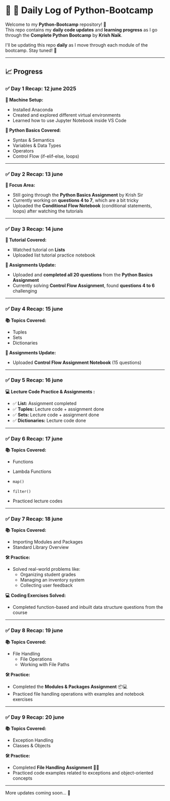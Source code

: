 # 🐍 📅 Daily Log of Python-Bootcamp

Welcome to my **Python-Bootcamp** repository! 👋  
This repo contains my **daily code updates** and **learning progress** as I go through the **Complete Python Bootcamp** by **Krish Naik**.

I'll be updating this repo **daily** as I move through each module of the bootcamp. Stay tuned! 🚀

---

## 📈 Progress

### ✅ Day 1 Recap: 12 june 2025

**🔧 Machine Setup:**
- Installed Anaconda
- Created and explored different virtual environments
- Learned how to use Jupyter Notebook inside VS Code

**🐍 Python Basics Covered:**
- Syntax & Semantics
- Variables & Data Types
- Operators
- Control Flow (if-elif-else, loops)

---
### ✅ Day 2 Recap: 13 june

**📌 Focus Area:**  
- Still going through the **Python Basics Assignment** by Krish Sir  
- Currently working on **questions 4 to 7**, which are a bit tricky  
- Uploaded the **Conditional Flow Notebook** (conditional statements, loops) after watching the tutorials

---

### ✅ Day 3 Recap: 14 june

**🎥 Tutorial Covered:**  
- Watched tutorial on **Lists**  
- Uploaded list tutorial practice notebook

**📘 Assignments Update:**  
- Uploaded and **completed all 20 questions** from the **Python Basics Assignment**
- Currently solving **Control Flow Assignment**, found **questions 4 to 6** challenging
---
### ✅ Day 4 Recap: 15 june
**📚 Topics Covered:**
- Tuples  
- Sets  
- Dictionaries  

**📘 Assignments Update:**  
- Uploaded **Control Flow Assignment Notebook** (15 questions)

---
### ✅ Day 5 Recap: 16 june

**💻 Lecture Code Practice & Assignments :**
- ✅ **List:** Assignment completed  
- ✅ **Tuples:** Lecture code + assignment done  
- ✅ **Sets:** Lecture code + assignment done  
- ✅ **Dictionaries:** Lecture code done

---
### ✅ Day 6 Recap: 17 june

**📚 Topics Covered:**  
- Functions  
- Lambda Functions  
- `map()`  
- `filter()`

- Practiced lecture codes
---
### ✅ Day 7 Recap: 18 june

**📚 Topics Covered:**  
- Importing Modules and Packages  
- Standard Library Overview  

**🛠️ Practice:**  
- Solved real-world problems like:
  - Organizing student grades  
  - Managing an inventory system  
  - Collecting user feedback  

**💻 Coding Exercises Solved:**  
- Completed function-based and inbuilt data structure questions from the course

---
### ✅ Day 8 Recap: 19 june

**📚 Topics Covered:**  
- File Handling  
  - File Operations  
  - Working with File Paths  

**🛠️ Practice:**  
- Completed the **Modules & Packages Assignment** 📦💻  
- Practiced file handling operations with examples and notebook exercises

---
### ✅ Day 9 Recap: 20 june

**📚 Topics Covered:**  
- Exception Handling  
- Classes & Objects  

**🛠️ Practice:**  
- Completed **File Handling Assignment** 📂✅  
- Practiced code examples related to exceptions and object-oriented concepts

---    
More updates coming soon... 🔄  
